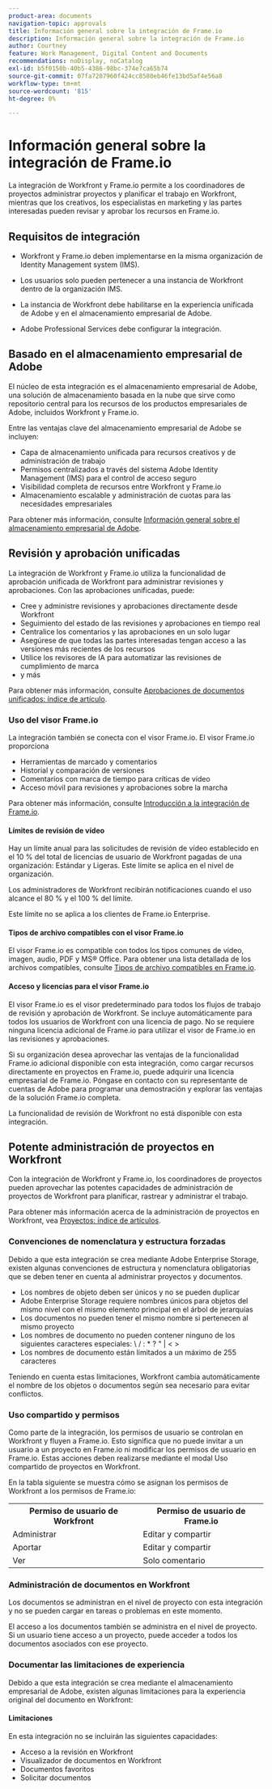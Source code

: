 ```yaml
---
product-area: documents
navigation-topic: approvals
title: Información general sobre la integración de Frame.io
description: Información general sobre la integración de Frame.io
author: Courtney
feature: Work Management, Digital Content and Documents
recommendations: noDisplay, noCatalog
exl-id: b5f0150b-40b5-4386-98bc-374e7ca65b74
source-git-commit: 07fa7207960f424cc8580eb46fe13bd5af4e56a8
workflow-type: tm+mt
source-wordcount: '815'
ht-degree: 0%

---
```


# Información general sobre la integración de Frame.io

La integración de Workfront y Frame.io permite a los coordinadores de proyectos administrar proyectos y planificar el trabajo en Workfront, mientras que los creativos, los especialistas en marketing y las partes interesadas pueden revisar y aprobar los recursos en Frame.io.

## Requisitos de integración

* Workfront y Frame.io deben implementarse en la misma organización de Identity Management system (IMS).

* Los usuarios solo pueden pertenecer a una instancia de Workfront dentro de la organización IMS.

* La instancia de Workfront debe habilitarse en la experiencia unificada de Adobe y en el almacenamiento empresarial de Adobe.

* Adobe Professional Services debe configurar la integración.


## Basado en el almacenamiento empresarial de Adobe

El núcleo de esta integración es el almacenamiento empresarial de Adobe, una solución de almacenamiento basada en la nube que sirve como repositorio central para los recursos de los productos empresariales de Adobe, incluidos Workfront y Frame.io. <!--, and Creative Cloud.-->

Entre las ventajas clave del almacenamiento empresarial de Adobe se incluyen:

* Capa de almacenamiento unificada para recursos creativos y de administración de trabajo
* Permisos centralizados a través del sistema Adobe Identity Management (IMS) para el control de acceso seguro
* Visibilidad completa de recursos entre Workfront y Frame.io <!--, and Creative Cloud apps -->
* Almacenamiento escalable y administración de cuotas para las necesidades empresariales

Para obtener más información, consulte [Información general sobre el almacenamiento empresarial de Adobe](/help/quicksilver/review-and-approve-work/esm-overview.md).

## Revisión y aprobación unificadas

La integración de Workfront y Frame.io utiliza la funcionalidad de aprobación unificada de Workfront para administrar revisiones y aprobaciones. Con las aprobaciones unificadas, puede:

* Cree y administre revisiones y aprobaciones directamente desde Workfront
* Seguimiento del estado de las revisiones y aprobaciones en tiempo real
* Centralice los comentarios y las aprobaciones en un solo lugar
* Asegúrese de que todas las partes interesadas tengan acceso a las versiones más recientes de los recursos
* Utilice los revisores de IA para automatizar las revisiones de cumplimiento de marca
* y más

Para obtener más información, consulte [Aprobaciones de documentos unificados: índice de artículo](/help/quicksilver/review-and-approve-work/document-reviews-and-approvals/document-reviews-and-approvals.md).


### Uso del visor Frame.io

La integración también se conecta con el visor Frame.io. El visor Frame.io proporciona

* Herramientas de marcado y comentarios
* Historial y comparación de versiones
* Comentarios con marca de tiempo para críticas de vídeo
* Acceso móvil para revisiones y aprobaciones sobre la marcha

Para obtener más información, consulte [Introducción a la integración de Frame.io](/help/quicksilver/review-and-approve-work/native-integrations/frame-io/get-started-with-frame-integration.md).

#### Límites de revisión de vídeo

Hay un límite anual para las solicitudes de revisión de vídeo establecido en el 10 % del total de licencias de usuario de Workfront pagadas de una organización: Estándar y Ligeras. Este límite se aplica en el nivel de organización.

Los administradores de Workfront recibirán notificaciones cuando el uso alcance el 80 % y el 100 % del límite.

Este límite no se aplica a los clientes de Frame.io Enterprise.

#### Tipos de archivo compatibles con el visor Frame.io

El visor Frame.io es compatible con todos los tipos comunes de vídeo, imagen, audio, PDF y MS® Office. Para obtener una lista detallada de los archivos compatibles, consulte [Tipos de archivo compatibles en Frame.io](https://help.frame.io/en/articles/9436564-supported-file-types-on-frame-io).

#### Acceso y licencias para el visor Frame.io

El visor Frame.io es el visor predeterminado para todos los flujos de trabajo de revisión y aprobación de Workfront. Se incluye automáticamente para todos los usuarios de Workfront con una licencia de pago. No se requiere ninguna licencia adicional de Frame.io para utilizar el visor de Frame.io en las revisiones y aprobaciones.

Si su organización desea aprovechar las ventajas de la funcionalidad Frame.io adicional disponible con esta integración, como cargar recursos directamente en proyectos en Frame.io, puede adquirir una licencia empresarial de Frame.io. Póngase en contacto con su representante de cuentas de Adobe para programar una demostración y explorar las ventajas de la solución Frame.io completa.

La funcionalidad de revisión de Workfront no está disponible con esta integración.

## Potente administración de proyectos en Workfront

Con la integración de Workfront y Frame.io, los coordinadores de proyectos pueden aprovechar las potentes capacidades de administración de proyectos de Workfront para planificar, rastrear y administrar el trabajo.

Para obtener más información acerca de la administración de proyectos en Workfront, vea [Proyectos: índice de artículos](/help/quicksilver/manage-work/projects/create-projects/create-project.md).

### Convenciones de nomenclatura y estructura forzadas

Debido a que esta integración se crea mediante Adobe Enterprise Storage, existen algunas convenciones de estructura y nomenclatura obligatorias que se deben tener en cuenta al administrar proyectos y documentos.

* Los nombres de objeto deben ser únicos y no se pueden duplicar
* Adobe Enterprise Storage requiere nombres únicos para objetos del mismo nivel con el mismo elemento principal en el árbol de jerarquías
* Los documentos no pueden tener el mismo nombre si pertenecen al mismo proyecto
* Los nombres de documento no pueden contener ninguno de los siguientes caracteres especiales: \ / : * ? &quot; | &lt; >
* Los nombres de documento están limitados a un máximo de 255 caracteres

Teniendo en cuenta estas limitaciones, Workfront cambia automáticamente el nombre de los objetos o documentos según sea necesario para evitar conflictos.

### Uso compartido y permisos

Como parte de la integración, los permisos de usuario se controlan en Workfront y fluyen a Frame.io. Esto significa que no puede invitar a un usuario a un proyecto en Frame.io ni modificar los permisos de usuario en Frame.io. Estas acciones deben realizarse mediante el modal Uso compartido de proyectos en Workfront.

En la tabla siguiente se muestra cómo se asignan los permisos de Workfront a los permisos de Frame.io:

<table>
<tr>
<th>Permiso de usuario de Workfront</th>
<th>Permiso de usuario de Frame.io</th>
</tr>
<tr>
<td>Administrar</td>
<td>Editar y compartir</td>
</tr>
<tr>
<td>Aportar</td>
<td>Editar y compartir</td>
</tr>
<tr>
<td>Ver</td>
<td>Solo comentario</td>
</tr>
</table>



### Administración de documentos en Workfront

Los documentos se administran en el nivel de proyecto con esta integración y no se pueden cargar en tareas o problemas en este momento.

El acceso a los documentos también se administra en el nivel de proyecto. Si un usuario tiene acceso a un proyecto, puede acceder a todos los documentos asociados con ese proyecto.

### Documentar las limitaciones de experiencia

Debido a que esta integración se crea mediante el almacenamiento empresarial de Adobe, existen algunas limitaciones para la experiencia original del documento en Workfront:

#### Limitaciones

En esta integración no se incluirán las siguientes capacidades:

<!--* External document providers-->
* Acceso a la revisión en Workfront
* Visualizador de documentos en Workfront
* Documentos favoritos
* Solicitar documentos


<!--#### Temporary limitations

For now, the following capabilities are not available:

* Send documents to Adobe Experience Manager Assets
* Multi-stage approvals
* Upload documents to comments or updates in Workfront
* Upload documents to tasks or issues in Workfront-->
